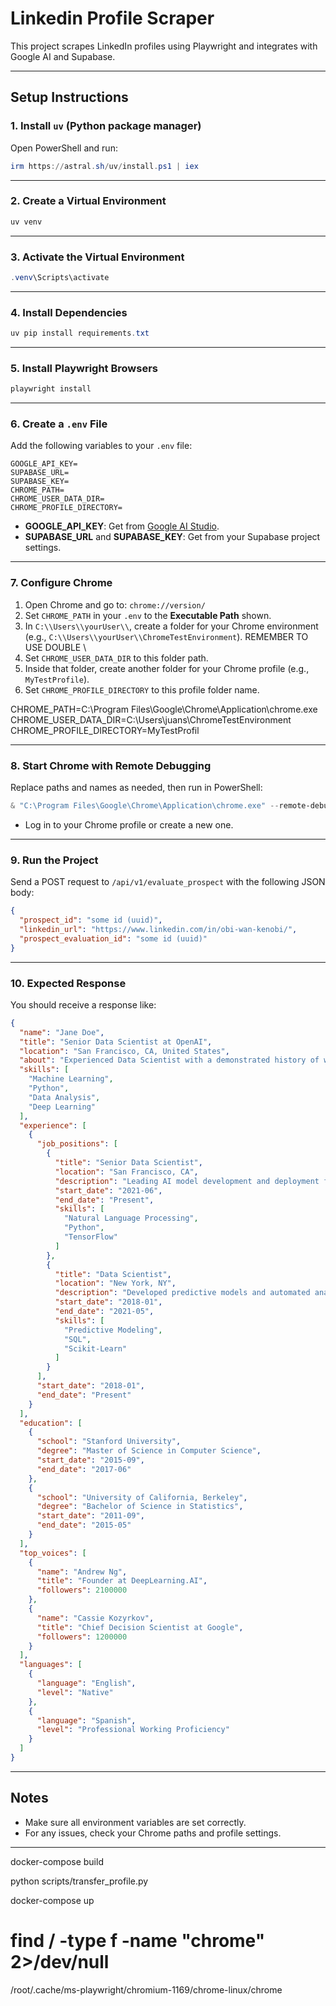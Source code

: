 # Linkedin Profile Scraper

This project scrapes LinkedIn profiles using Playwright and integrates with Google AI and Supabase.

---

## Setup Instructions

### 1. Install `uv` (Python package manager)

Open PowerShell and run:
```powershell
irm https://astral.sh/uv/install.ps1 | iex
```

---

### 2. Create a Virtual Environment

```powershell
uv venv
```

---

### 3. Activate the Virtual Environment

```powershell
.venv\Scripts\activate
```

---

### 4. Install Dependencies

```powershell
uv pip install requirements.txt
```

---

### 5. Install Playwright Browsers

```powershell
playwright install
```

---

### 6. Create a `.env` File

Add the following variables to your `.env` file:

```env
GOOGLE_API_KEY=
SUPABASE_URL=
SUPABASE_KEY=
CHROME_PATH=
CHROME_USER_DATA_DIR=
CHROME_PROFILE_DIRECTORY=
```

- **GOOGLE_API_KEY**: Get from [Google AI Studio](https://aistudio.google.com/).
- **SUPABASE_URL** and **SUPABASE_KEY**: Get from your Supabase project settings.

---

### 7. Configure Chrome

1. Open Chrome and go to: `chrome://version/`
2. Set `CHROME_PATH` in your `.env` to the **Executable Path** shown.
3. In `C:\\Users\\yourUser\\`, create a folder for your Chrome environment (e.g., `C:\\Users\\yourUser\\ChromeTestEnvironment`). REMEMBER TO USE DOUBLE \
4. Set `CHROME_USER_DATA_DIR` to this folder path.
5. Inside that folder, create another folder for your Chrome profile (e.g., `MyTestProfile`).
6. Set `CHROME_PROFILE_DIRECTORY` to this profile folder name.

CHROME_PATH=C:\\Program Files\\Google\\Chrome\\Application\\chrome.exe
CHROME_USER_DATA_DIR=C:\\Users\\juans\\ChromeTestEnvironment
CHROME_PROFILE_DIRECTORY=MyTestProfil

---

### 8. Start Chrome with Remote Debugging

Replace paths and names as needed, then run in PowerShell:

```powershell
& "C:\Program Files\Google\Chrome\Application\chrome.exe" --remote-debugging-port=9223 --user-data-dir="C:\Users\juans\ChromeTestEnvironment" --profile-directory="MyTestProfile"
```

- Log in to your Chrome profile or create a new one.

---

### 9. Run the Project

Send a POST request to `/api/v1/evaluate_prospect` with the following JSON body:

```json
{
  "prospect_id": "some id (uuid)",
  "linkedin_url": "https://www.linkedin.com/in/obi-wan-kenobi/",
  "prospect_evaluation_id": "some id (uuid)"
}
```

---

### 10. Expected Response

You should receive a response like:

```json
{
  "name": "Jane Doe",
  "title": "Senior Data Scientist at OpenAI",
  "location": "San Francisco, CA, United States",
  "about": "Experienced Data Scientist with a demonstrated history of working in AI and machine learning. Passionate about solving real-world problems using data.",
  "skills": [
    "Machine Learning",
    "Python",
    "Data Analysis",
    "Deep Learning"
  ],
  "experience": [
    {
      "job_positions": [
        {
          "title": "Senior Data Scientist",
          "location": "San Francisco, CA",
          "description": "Leading AI model development and deployment for natural language processing tasks.",
          "start_date": "2021-06",
          "end_date": "Present",
          "skills": [
            "Natural Language Processing",
            "Python",
            "TensorFlow"
          ]
        },
        {
          "title": "Data Scientist",
          "location": "New York, NY",
          "description": "Developed predictive models and automated analytics pipelines.",
          "start_date": "2018-01",
          "end_date": "2021-05",
          "skills": [
            "Predictive Modeling",
            "SQL",
            "Scikit-Learn"
          ]
        }
      ],
      "start_date": "2018-01",
      "end_date": "Present"
    }
  ],
  "education": [
    {
      "school": "Stanford University",
      "degree": "Master of Science in Computer Science",
      "start_date": "2015-09",
      "end_date": "2017-06"
    },
    {
      "school": "University of California, Berkeley",
      "degree": "Bachelor of Science in Statistics",
      "start_date": "2011-09",
      "end_date": "2015-05"
    }
  ],
  "top_voices": [
    {
      "name": "Andrew Ng",
      "title": "Founder at DeepLearning.AI",
      "followers": 2100000
    },
    {
      "name": "Cassie Kozyrkov",
      "title": "Chief Decision Scientist at Google",
      "followers": 1200000
    }
  ],
  "languages": [
    {
      "language": "English",
      "level": "Native"
    },
    {
      "language": "Spanish",
      "level": "Professional Working Proficiency"
    }
  ]
}
```

---

## Notes

- Make sure all environment variables are set correctly.
- For any issues, check your Chrome paths and profile settings.

---

docker-compose build


python scripts/transfer_profile.py

docker-compose up


# find / -type f -name "chrome" 2>/dev/null
/root/.cache/ms-playwright/chromium-1169/chrome-linux/chrome